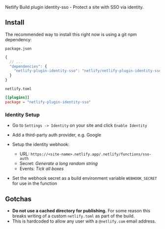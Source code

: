 Netlify Build plugin identity-sso - Protect a site with SSO via identity.

## Install

The recommended way to install this right now is using a git npm dependency:

`package.json`

```js
{
  // ...
  "dependencies": {
    "netlify-plugin-identity-sso": "netlify/netlify-plugin-identity-sso#v0.1.0"
  }
}
```

`netlify.toml`

```toml
[[plugins]]
package = "netlify-plugin-identity-sso"
```

### Identity Setup

- Go to `Settings -> Identity` on your site and click `Enable Identity`
- Add a third-party auth provider, e.g. Google
- Setup the identity webhook:

  - URL: `https://<site-name>.netlify.app/.netlify/functions/sso-auth`
  - Secret: _Generate a long random string_
  - Events: _Tick all boxes_

- Set the webhook secret as a build environment variable `WEBHOOK_SECRET` for
  use in the function

## Gotchas

- **Do not use a cached directory for publishing.** For some reason this breaks
  writing of a custom `netlify.toml` as part of the build.
- This is hardcoded to allow any user with a `@netlify.com` email address.
